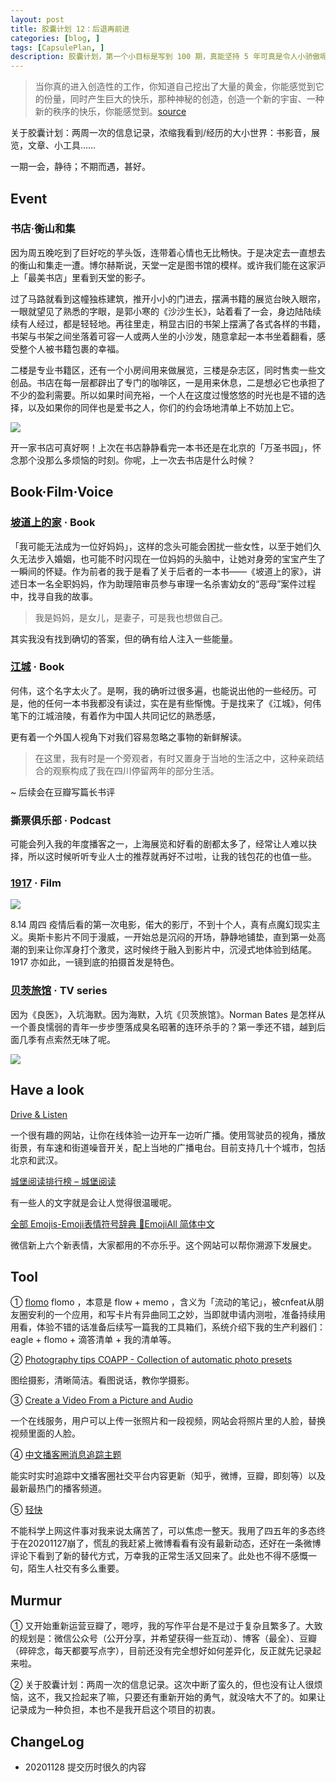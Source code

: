 ```yaml
---
layout: post
title: 胶囊计划 12：后退再前进
categories: [blog, ]
tags: [CapsulePlan, ]
description: 胶囊计划，第一个小目标是写到 100 期，真能坚持 5 年可真是令人小骄傲呢
---
```


> 当你真的进入创造性的工作，你知道自己挖出了大量的黄金，你能感觉到它的份量，同时产生巨大的快乐，那种神秘的创造，创造一个新的宇宙、一种新的秩序的快乐，你能感觉到。[source](https://card.weibo.com/article/m/show/id/2309404506996484210778?_wb_client_=1&object_id=1022%3A2309404506996484210778&extparam=lmid--4508198700602327&luicode=10000011&lfid=1076031863360835)

关于胶囊计划：两周一次的信息记录，浓缩我看到/经历的大小世界：书影音，展览，文章、小工具……

一期一会，静待；不期而遇，甚好。

## Event

### 书店·衡山和集

因为周五晚吃到了巨好吃的芋头饭，连带着心情也无比畅快。于是决定去一直想去的衡山和集走一遭。博尔赫斯说，天堂一定是图书馆的模样。或许我们能在这家沪上「最美书店」里看到天堂的影子。

过了马路就看到这幢独栋建筑，推开小小的门进去，摆满书籍的展览台映入眼帘，一眼就望见了熟悉的字眼，是郭小寒的《沙沙生长》，站着看了一会，身边陆陆续续有人经过，都是轻轻地。再往里走，稍显古旧的书架上摆满了各式各样的书籍，书架与书架之间坐落着可容一人或两人坐的小沙发，随意拿起一本书坐着翻看，感受整个人被书籍包裹的幸福。

二楼是专业书籍区，还有一个小房间用来做展览，三楼是杂志区，同时售卖一些文创品。书店在每一层都辟出了专门的咖啡区，一是用来休息，二是想必它也承担了不少的盈利需要。所以如果时间充裕，一个人在这度过慢悠悠的时光也是不错的选择，以及如果你的同伴也是爱书之人，你们的约会场地清单上不妨加上它。

![](https://tva1.sinaimg.cn/large/0081Kckwgy1gkzl29pt7bj31400u0hdy.jpg)

开一家书店可真好啊！上次在书店静静看完一本书还是在北京的「万圣书园」，怀念那个没那么多烦恼的时刻。你呢，上一次去书店是什么时候？

## Book·Film·Voice

### [坡道上的家](https://book.douban.com/subject/34911983/) · Book

「我可能无法成为一位好妈妈」，这样的念头可能会困扰一些女性，以至于她们久久无法步入婚姻，也可能不时闪现在一位妈妈的头脑中，让她对身旁的宝宝产生了一瞬间的怀疑。作为前者的我于是看了关于后者的一本书——《坡道上的家》，讲述日本一名全职妈妈，作为助理陪审员参与审理一名杀害幼女的“恶母”案件过程中，找寻自我的故事。

> 我是妈妈，是女儿，是妻子，可是我也想做自己。

其实我没有找到确切的答案，但的确有给人注入一些能量。

### [江城](https://book.douban.com/subject/7060185/) · Book

何伟，这个名字太火了。是啊，我的确听过很多遍，也能说出他的一些经历。可是，他的任何一本书我都没有读过，实在是有些惭愧。于是找来了《江城》，何伟笔下的江城涪陵，有着作为中国人共同记忆的熟悉感，

更有着一个外国人视角下对我们容易忽略之事物的新鲜解读。

> 在这里，我有时是一个旁观者，有时又置身于当地的生活之中，这种亲疏结合的观察构成了我在四川停留两年的部分生活。

~ 后续会在豆瓣写篇长书评

### 撕票俱乐部 · Podcast

可能会列入我的年度播客之一，上海展览和好看的剧都太多了，经常让人难以抉择，所以这时候听听专业人士的推荐就再好不过啦，让我的钱包花的也值一些。

### [1917](https://movie.douban.com/subject/30252495/) · Film

![](https://tva1.sinaimg.cn/large/007S8ZIlgy1ght2xisxdwj31ag0q5n2f.jpg)

8.14 周四 疫情后看的第一次电影，偌大的影厅，不到十个人，真有点魔幻现实主义。奥斯卡影片不同于漫威，一开始总是沉闷的开场，静静地铺垫，直到第一处高潮的到来让你浑身打个激灵，这时候终于融入到影片中，沉浸式地体验到结尾。1917 亦如此，一镜到底的拍摄首发是特色。

### [贝茨旅馆](https://movie.douban.com/subject/10539880/) · TV series

因为《良医》，入坑海默。因为海默，入坑《贝茨旅馆》。Norman Bates 是怎样从一个善良懦弱的青年一步步堕落成臭名昭著的连环杀手的？第一季还不错，越到后面几季有点索然无味了呢。

![](https://tva1.sinaimg.cn/large/0081Kckwgy1gl5051pfkkj30u00jzq6u.jpg)

## Have a look

[Drive & Listen](https://driveandlisten.herokuapp.com/)

一个很有趣的网站，让你在线体验一边开车一边听广播。使用驾驶员的视角，播放街景，有车速和街道噪音开关，配上当地的广播电台。目前支持几十个城市，包括北京和武汉。

[城堡阅读排行榜 – 城堡阅读](https://chengbaoyuedu.cn/2020/07/04/cheng-bao-pai-xing-bang/)

有一些人的文字就是会让人觉得很温暖呢。

[全部 Emojis-Emoji表情符号辞典 📓EmojiAll 简体中文](https://www.emojiall.com/zh-hans/all-emojis)

微信新上六个新表情，大家都用的不亦乐乎。这个网站可以帮你溯源下发展史。

## Tool

① [flomo](https://flomo.app/mine) flomo ，本意是 flow + memo ，含义为「流动的笔记」，被cnfeat从朋友圈安利的一个应用，和写卡片有异曲同工之妙，当即就申请内测啦，准备持续用用看，体验不错的话准备后续写一篇我的工具箱们，系统介绍下我的生产利器们：eagle + flomo + 滴答清单 + 我的清单等。

② [Photography tips COAPP - Collection of automatic photo presets](https://coapp.pro/photography-tips/)

图绘摄影，清晰简洁。看图说话，教你学摄影。

③ [Create a Video From a Picture and Audio](https://myvoiceyourface.com/)

一个在线服务，用户可以上传一张照片和一段视频，网站会将照片里的人脸，替换视频里面的人脸。

④ [中文播客圈消息追踪主题](https://castbee.net/topic/93 ) 

能实时实时追踪中文播客圈社交平台内容更新（知乎，微博，豆瓣，即刻等）以及最新最热门的播客频道。

⑤ [轻快](https://qingkuai.org/#/register?code=B3c7oEgj)

不能科学上网这件事对我来说太痛苦了，可以焦虑一整天。我用了四五年的多态终于在20201127崩了，慌乱的我赶紧上微博看看有没有最新动态，还好在一条微博评论下看到了新的替代方式，万幸我的正常生活又回来了。此处也不得不感慨一句，陌生人社交有多么重要。

## Murmur

① 又开始重新运营豆瓣了，嗯哼，我的写作平台是不是过于复杂且繁多了。大致的规划是：微信公众号（公开分享，并希望获得一些互动）、博客（最全）、豆瓣（碎碎念，每天都要写点字），目前还没有完全想好如何差异化，反正就先记录起来啦。

② 关于胶囊计划：两周一次的信息记录。这次中断了蛮久的，但也没有让人很烦恼，这不，我又捡起来了嘛，只要还有重新开始的勇气，就没啥大不了的。如果让记录成为一种负担，本也不是我开启这个项目的初衷。

## ChangeLog

- 20201128 提交历时很久的内容
